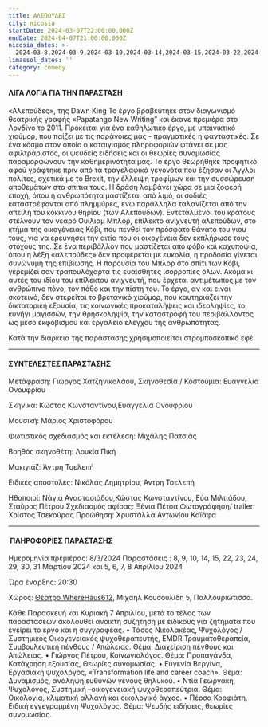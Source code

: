 ```yaml
---
title: ΑΛΕΠΟΥΔΕΣ
city: nicosia
startDate: 2024-03-07T22:00:00.000Z
endDate: 2024-04-07T21:00:00.000Z
nicosia_dates: >-
  2024-03-8,2024-03-9,2024-03-10,2024-03-14,2024-03-15,2024-03-22,2024-03-23,2024-03-24,2024-03-29,2024-03-30,2024-03-31,2024-04-5,2024-04-6,2024-04-7,2024-04-8
limassol_dates: ''
category: comedy
---
```


#### ΛΙΓΑ ΛΟΓΙΑ ΓΙΑ ΤΗΝ ΠΑΡΑΣΤΑΣΗ

«Αλεπούδες», της Dawn King
Το έργο βραβεύτηκε στον διαγωνισμό θεατρικής γραφής «Papatango New Writing” και
έκανε πρεμιέρα στο Λονδίνο το 2011.
Πρόκειται για ένα καθηλωτικό έργο, με υπαινικτικό χιούμορ, που παίζει με τις
παράνοιες μας - πραγματικές η φανταστικές. Σε ένα κόσμο στον οποίο ο
καταιγισμός πληροφοριών φτάνει σε μας αφιλτράριστος, οι ψευδείς ειδήσεις και οι
θεωρίες συνομωσίας παραμορφώνουν την καθημερινότητα μας.
Το έργο θεωρήθηκε προφητικό αφού γράφτηκε πριν από τα τραγελαφικά γεγονότα που
έζησαν οι Άγγλοι πολίτες,
σχετικά με το Brexit, την έλλειψη τροφίμων και την συσσώρευση αποθεμάτων στα
σπίτια τους.
Η δράση λαμβάνει χώρα σε μια ζοφερή εποχή, όπου η ανθρωπότητα μαστίζεται από
λιμό, οι σοδιές καταστρέφονται από πλημμύρες, ενώ παράλληλα ταλανίζεται από την
απειλή του κόκκινου θηρίου (των Αλεπούδων). Εντεταλμένοι του κράτους στέλνουν
τον νεαρό Ουίλιαμ Μπλορ, επίλεκτο ανιχνευτή αλεπούδων, στο κτήμα της
οικογένειας Κόβι, που πενθεί τον πρόσφατο θάνατο του γιου τους, για να
ερευνήσει την αιτία που οι οικογένεια δεν εκπλήρωσε τους στόχους της.
Σε ένα περιβάλλον που μαστίζεται από φόβο και καχυποψία, όπου η λέξη
«αλεπούδες» δεν προφέρεται με ευκολία, η προδοσία γίνεται συνώνυμη της
επιβίωσης. Η παρουσία του Μπλορ στο σπίτι των Κόβι, γκρεμίζει σαν τραπουλόχαρτα
τις ευαίσθητες ισορροπίες όλων. Ακόμα κι αυτές του ιδίου του επίλεκτου
ανιχνευτή, που έρχεται αντιμέτωπος με τον ανθρώπινο πόνο, τον πόθο και την
πίστη του.
Το έργο, αν και είναι σκοτεινό, δεν στερείται το βρετανικό χιούμορ, που
καυτηριάζει την δικτατορική εξουσία, τις
κοινωνικές προκαταλήψεις και ιδεοληψίες, το κυνήγι μαγισσών, την θρησκοληψία,
την καταστροφή του
περιβάλλοντος ως μέσο εκφοβισμού και εργαλείο ελέγχου της ανθρωπότητας.


Κατά την διάρκεια της παράστασης χρησιμοποιείται στρομποσκοπικό εφέ.

***

#### ΣΥΝΤΕΛΕΣΤΕΣ ΠΑΡΑΣΤΑΣΗΣ

Μετάφραση: Γιώργος Χατζηνικολάου,
Σκηνοθεσία / Κοστούμια: Ευαγγελία Ονουφρίου

Σκηνικά: Κώστας Κωνσταντίνου,Ευαγγελία Ονουφρίου

Μουσική: Μάριος Χριστοφόρου

Φωτιστικός σχεδιασμός και εκτέλεση: Μιχάλης Πατσιάς

Βοηθός σκηνοθέτη: Λουκία Πική

Μακιγιάζ: Άντρη Τσελεπή

Ειδικές αποστολές: Νικόλας Δημητρίου, Άντρη Τσελεπή

Ηθοποιοί: Νάγια Αναστασιάδου,Κώστας Κωνσταντίνου, Εύα Μιλτιάδου, Σταύρος Πέτρου
Σχεδιασμός αφίσας: Ξένια Πέτσα
Φωτογράφηση/ trailer: Χρίστος Τσεκούρας
Προώθηση: Χρυστάλλα Αντωνίου Καϊάφα

***

####  ΠΛΗΡΟΦΟΡΙΕΣ ΠΑΡΑΣΤΑΣΗΣ

Ημερομηνία πρεμιέρας: 8/3/2024
Παραστάσεις : 8, 9, 10, 14, 15, 22, 23, 24, 29, 30, 31 Μαρτίου 2024 και 5, 6,
7, 8 Απριλίου 2024


Ώρα έναρξης: 20:30


Χώρος: [Θέατρο WhereHaus612](https://www.google.com/maps/place/WhereHaus+612/@35.1776104,33.3869791,17z/data=!3m1!4b1!4m6!3m5!1s0x14de170bc4982f01:0x9c24df07f8f1017d!8m2!3d35.177606!4d33.389554!16s%2Fg%2F11r9blzdp?entry=ttu), Μιχαήλ Κουσουλίδη 5, Παλλουριώτισσα.

Κάθε Παρασκευή και Κυριακή 7 Απριλίου, μετά το τέλος των παραστάσεων ακολουθεί ανοικτή συζήτηση με ειδικούς για ζητήματα που εγείρει το έργο και η συγγραφέας.
• Τάσος Νικολακέας, Ψυχολόγος / Συστημικός Οικογενειακός ψυχοθεραπευτής, EMDR
Τραυματοθεραπεία, Συμβουλευτική πένθους / Απώλειας. Θέμα: Διαχείριση πένθους
και Απώλειας.
• Γιώργος Πέτρου, Κοινωνιολόγος. Θέμα: Προπαγάνδα, Κατάχρηση εξουσίας, Θεωρίες
συνομωσίας.
• Ευγενία Βεργίνα, Εργασιακή ψυχολόγος, «Transformation life and career coach».
Θέμα: Δυναμισμός, ανάληψη ευθυνών γένους θηλυκού.
• Ντία Γεωργάκη, Ψυχολόγος, Συστημική –οικογενειακή ψυχοθεραπεύτρια. Θέμα:
Οικολογία, κλιματική αλλαγή και οικολογικό άγχος.
• Πέρσα Κορφιάτη, Ειδική εγγεγραμμένη Ψυχολόγος. Θέμα: Ψευδής ειδήσεις, θεωρίες
συνομωσίας.
